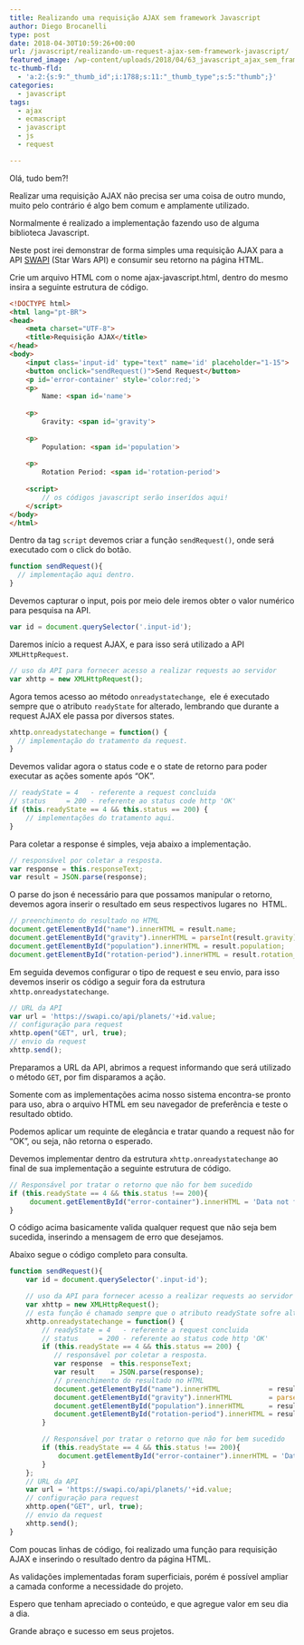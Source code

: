 ```yaml
---
title: Realizando uma requisição AJAX sem framework Javascript
author: Diego Brocanelli
type: post
date: 2018-04-30T10:59:26+00:00
url: /javascript/realizando-um-request-ajax-sem-framework-javascript/
featured_image: /wp-content/uploads/2018/04/63_javascript_ajax_sem_framework.png
tc-thumb-fld:
  - 'a:2:{s:9:"_thumb_id";i:1788;s:11:"_thumb_type";s:5:"thumb";}'
categories:
  - javascript
tags:
  - ajax
  - ecmascript
  - javascript
  - js
  - request

---
```


Olá, tudo bem?!

Realizar uma requisição AJAX não precisa ser uma coisa de outro mundo, muito pelo contrário é algo bem comum e amplamente utilizado.

Normalmente é realizado a implementação fazendo uso de alguma biblioteca Javascript.

Neste post irei demonstrar de forma simples uma requisição AJAX para a API [SWAPI](https://swapi.co) (Star Wars API) e consumir seu retorno na página HTML.

Crie um arquivo HTML com o nome ajax-javascript.html, dentro do mesmo insira a seguinte estrutura de código.


```html
<!DOCTYPE html>
<html lang="pt-BR">
<head>
    <meta charset="UTF-8">
    <title>Requisição AJAX</title>
</head>
<body>
    <input class='input-id' type="text" name='id' placeholder="1-15">
    <button onclick="sendRequest()">Send Request</button>
    <p id='error-container' style='color:red;'>
    <p>
        Name: <span id='name'>    
    
    <p>
        Gravity: <span id='gravity'>    
    
    <p>
        Population: <span id='population'>    
    
    <p>
        Rotation Period: <span id='rotation-period'>    
    
    <script>
        // os códigos javascript serão inserídos aqui!
    </script>
</body>
</html>
```

Dentro da tag `script` devemos criar a função `sendRequest()`, onde será executado com o click do botão.

```javascript
function sendRequest(){
  // implementação aqui dentro.
}
```

Devemos capturar o input, pois por meio dele iremos obter o valor numérico para pesquisa na API.

```javascript
var id = document.querySelector('.input-id');
```

Daremos início a request AJAX, e para isso será utilizado a API `XMLHttpRequest`.

```javascript
// uso da API para fornecer acesso a realizar requests ao servidor
var xhttp = new XMLHttpRequest();
```

Agora temos acesso ao método `onreadystatechange`,  ele é executado sempre que o atributo `readyState` for alterado, lembrando que durante a request AJAX ele passa por diversos states.


```javascript
xhttp.onreadystatechange = function() {
  // implementação do tratamento da request.
}
```

Devemos validar agora o status code e o state de retorno para poder executar as ações somente após &#8220;OK&#8221;.

```javascript
// readyState = 4   - referente a request concluida
// status     = 200 - referente ao status code http 'OK'
if (this.readyState == 4 && this.status == 200) {
    // implementações do tratamento aqui.
}
```

Para coletar a response é simples, veja abaixo a implementação.

```javascript
// responsável por coletar a resposta. 
var response = this.responseText; 
var result = JSON.parse(response);
```

O parse do json é necessário para que possamos manipular o retorno, devemos agora inserir o resultado em seus respectivos lugares no  HTML.

```javascript
// preenchimento do resultado no HTML
document.getElementById("name").innerHTML = result.name;
document.getElementById("gravity").innerHTML = parseInt(result.gravity);
document.getElementById("population").innerHTML = result.population;
document.getElementById("rotation-period").innerHTML = result.rotation_period;
```

Em seguida devemos configurar o tipo de request e seu envio, para isso devemos inserir os código a seguir fora da estrutura `xhttp.onreadystatechange`.

```javascript
// URL da API
var url = 'https://swapi.co/api/planets/'+id.value;
// configuração para request
xhttp.open("GET", url, true);
// envio da request
xhttp.send();
```

Preparamos a URL da API, abrimos a request informando que será utilizado o método `GET`, por fim disparamos a ação.

Somente com as implementações acima nosso sistema encontra-se pronto para uso, abra o arquivo HTML em seu navegador de preferência e teste o resultado obtido.

Podemos aplicar um requinte de elegância e tratar quando a request não for &#8220;OK&#8221;, ou seja, não retorna o esperado.

Devemos implementar dentro da estrutura `xhttp.onreadystatechange` ao final de sua implementação a seguinte estrutura de código.

```javascript
// Responsável por tratar o retorno que não for bem sucedido
if (this.readyState == 4 && this.status !== 200){
     document.getElementById("error-container").innerHTML = 'Data not found!';
}
```
O código acima basicamente valida qualquer request que não seja bem sucedida, inserindo a mensagem de erro que desejamos.

Abaixo segue o código completo para consulta.


```javascript
function sendRequest(){
    var id = document.querySelector('.input-id');

    // uso da API para fornecer acesso a realizar requests ao servidor
    var xhttp = new XMLHttpRequest();
    // esta função é chamado sempre que o atributo readyState sofre alteração
    xhttp.onreadystatechange = function() {
        // readyState = 4   - referente a request concluida
        // status     = 200 - referente ao status code http 'OK'
        if (this.readyState == 4 && this.status == 200) {
           // responsável por coletar a resposta. 
           var response  = this.responseText;
           var result    = JSON.parse(response);
           // preenchimento do resultado no HTML
           document.getElementById("name").innerHTML            = result.name;
           document.getElementById("gravity").innerHTML         = parseInt(result.gravity);
           document.getElementById("population").innerHTML      = result.population;
           document.getElementById("rotation-period").innerHTML = result.rotation_period;
        }

        // Responsável por tratar o retorno que não for bem sucedido
        if (this.readyState == 4 && this.status !== 200){
            document.getElementById("error-container").innerHTML = 'Data not found!';    
        }
    };
    // URL da API
    var url = 'https://swapi.co/api/planets/'+id.value;
    // configuração para request
    xhttp.open("GET", url, true);
    // envio da request
    xhttp.send();
}
```
Com poucas linhas de código, foi realizado uma função para requisição AJAX e inserindo o resultado dentro da página HTML.

As validações implementadas foram superficiais, porém é possível ampliar a camada conforme a necessidade do projeto.

Espero que tenham apreciado o conteúdo, e que agregue valor em seu dia a dia.

Grande abraço e sucesso em seus projetos.
